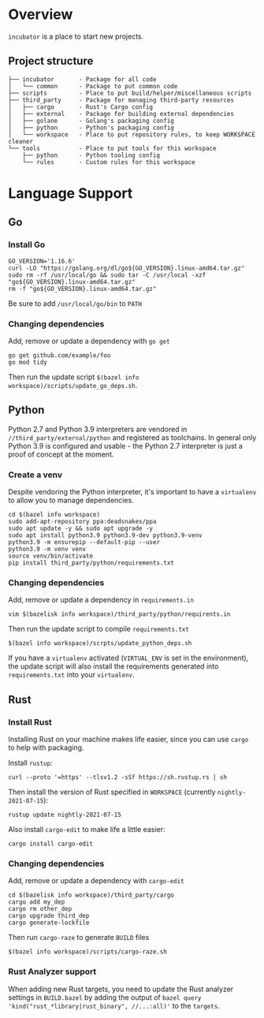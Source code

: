 # Overview

`incubator` is a place to start new projects.

## Project structure

```
├── incubator       - Package for all code
│   └── common      - Package to put common code
├── scripts         - Place to put build/helper/miscellaneous scripts
├── third_party     - Package for managing third-party resources
│   ├── cargo       - Rust's Cargo config
│   ├── external    - Package for building external dependencies
│   ├── golane      - Golang's packaging config
│   ├── python      - Python's packaging config
│   └── workspace   - Place to put repository rules, to keep WORKSPACE cleaner
└── tools           - Place to put tools for this workspace
    ├── python      - Python tooling config
    └── rules       - Custom rules for this workspace
```

# Language Support

## Go

### Install Go

```
GO_VERSION='1.16.6'
curl -LO "https://golang.org/dl/go${GO_VERSION}.linux-amd64.tar.gz"
sudo rm -rf /usr/local/go && sudo tar -C /usr/local -xzf "go${GO_VERSION}.linux-amd64.tar.gz"
rm -f "go${GO_VERSION}.linux-amd64.tar.gz"
```

Be sure to add `/usr/local/go/bin` to `PATH`

### Changing dependencies

Add, remove or update a dependency with `go get`

```
go get github.com/example/foo
go mod tidy
```

Then run the update script `$(bazel info workspace)/scripts/update_go_deps.sh`.

## Python

Python 2.7 and Python 3.9 interpreters are vendored in `//third_party/external/python` and registered as toolchains.
In general only Python 3.9 is configured and usable - the Python 2.7 interpreter is just a proof of concept at the moment.

### Create a venv

Despite vendoring the Python interpreter, it's important to have a `virtualenv` to allow you to manage dependencies.

```
cd $(bazel info workspace)
sudo add-apt-repository ppa:deadsnakes/ppa
sudo apt update -y && sudo apt upgrade -y
sudo apt install python3.9 python3.9-dev python3.9-venv
python3.9 -m ensurepip --default-pip --user
python3.9 -m venv venv
source venv/bin/activate
pip install third_party/python/requirements.txt
```

### Changing dependencies

Add, remove or update a dependency in `requirements.in`

```
vim $(bazelisk info workspace)/third_party/python/requirents.in
```

Then run the update script to compile `requirements.txt`

```
$(bazel info workspace)/scrpts/update_python_deps.sh
```

If you have a `virtualenv` activated (`VIRTUAL_ENV` is set in the environment), the update script
will also install the requirements generated into `requirements.txt` into your `virtualenv`.

## Rust

### Install Rust

Installing Rust on your machine makes life easier, since you can use `cargo` to help with packaging.

Install `rustup`:

```
curl --proto '=https' --tlsv1.2 -sSf https://sh.rustup.rs | sh
```

Then install the version of Rust specified in `WORKSPACE` (currently `nightly-2021-07-15`):

```
rustup update nightly-2021-07-15
```

Also install `cargo-edit` to make life a little easier:

```
cargo install cargo-edit
```

### Changing dependencies

Add, remove or update a dependency with `cargo-edit`

```
cd $(bazelisk info workspace)/third_party/cargo
cargo add my_dep
cargo rm other_dep
cargo upgrade third_dep
cargo generate-lockfile
```

Then run `cargo-raze` to generate `BUILD` files

```
$(bazel info workspace)/scripts/cargo-raze.sh
```

### Rust Analyzer support

When adding new Rust targets, you need to update the Rust analyzer settings in `BUILD.bazel` by adding the output of `bazel query 'kind("rust_*library|rust_binary", //...:all)'` to the `targets`.
